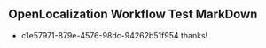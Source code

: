 ## OpenLocalization Workflow Test MarkDown
* c1e57971-879e-4576-98dc-94262b51f954 thanks!

<!--HONumber=Sep16_HO1-->


